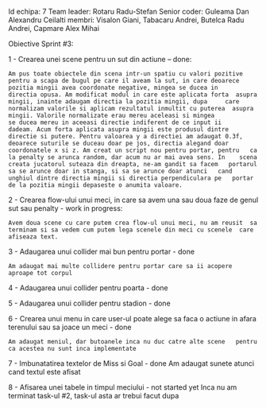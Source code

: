 Id echipa: 7
Team leader: Rotaru Radu-Stefan
Senior coder: Guleama Dan Alexandru
Ceilalti membri: Visalon Giani, Tabacaru Andrei, Butelca Radu Andrei, Capmare Alex Mihai

Obiective Sprint #3:

1 - Crearea unei scene pentru un sut din actiune – done:
	
	Am pus toate obiectele din scena intr-un spatiu cu valori pozitive 	pentru a scapa de bugul pe care il aveam la sut, in care deoarece 	pozitia mingii avea coordonate negative, mingea se ducea in 	directia opusa. Am modificat modul in care este aplicata forta 	asupra mingii, inainte adaugam directia la pozitia mingii, dupa 	care normalizam valorile si aplicam rezultatul inmultit cu puterea 	asupra mingii. Valorile normalizate erau mereu aceleasi si mingea
	se ducea mereu in aceeasi directie indiferent de ce input ii 	dadeam. Acum forta aplicata asupra mingii este produsul dintre 	directie si putere. Pentru valoarea y a directiei am adaugat 0.3f,
	deoarece suturile se duceau doar pe jos, directia alegand doar 	coordonatele x si z. Am creat un script nou pentru portar, pentru 	ca la penalty se arunca random, dar acum nu ar mai avea sens. In 	scena creata jucatorul suteaza din dreapta, ne-am gandit sa facem 	portarul sa se arunce doar in stanga, si sa se arunce doar atunci 	cand unghiul dintre directia mingii si directia perpendiculara pe 	portar de la pozitia mingii depaseste o anumita valoare.

2 - Crearea flow-ului unui meci, in care sa avem una sau doua faze de genul sut sau penalty - work in progress:
	
	Avem doua scene cu care putem crea flow-ul unui meci, nu am reusit 	sa terminam si sa vedem cum putem lega scenele din meci cu scenele 	care afiseaza text.

3 - Adaugarea unui collider mai bun pentru portar - done
	
	Am adaugat mai multe collidere pentru portar care sa ii acopere 	aproape tot corpul

4 - Adaugarea unui collider pentru poarta - done
	
5 - Adaugarea unui collider pentru stadion - done

6 - Crearea unui menu in care user-ul poate alege sa faca o actiune in afara terenului sau sa joace un meci - done
	
	Am adaugat meniul, dar butoanele inca nu duc catre alte scene 	pentru ca acestea nu sunt inca implementate

7 - Imbunatatirea textelor de Miss si Goal - done
	Am adaugat sunete atunci cand textul este afisat

8 - Afisarea unei tabele in timpul meciului - not started yet
	Inca nu am terminat task-ul #2, task-ul asta ar trebui facut dupa
	
